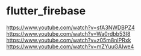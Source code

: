 # flutter_firebase

https://www.youtube.com/watch?v=sfA3NWDBPZ4
https://www.youtube.com/watch?v=Wa0rdbb53I8
https://www.youtube.com/watch?v=z05m8nlPRxk
https://www.youtube.com/watch?v=mZYuuGAIwe4
